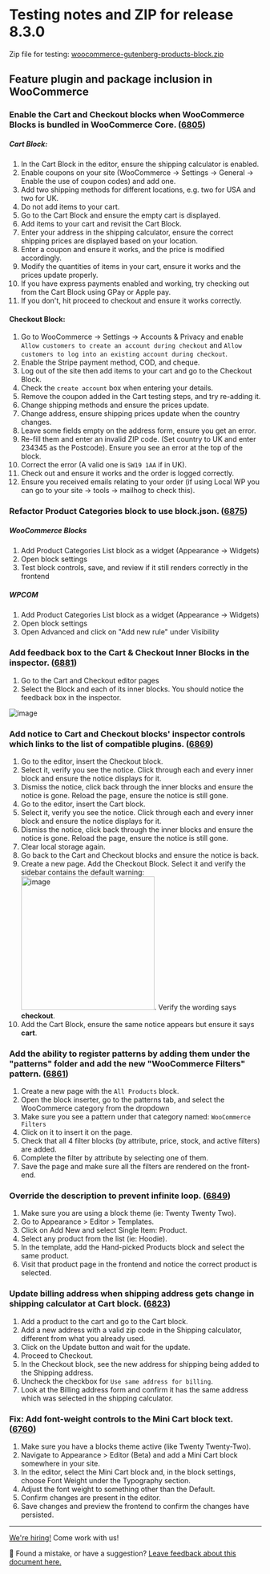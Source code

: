 # Testing notes and ZIP for release 8.3.0

Zip file for testing: [woocommerce-gutenberg-products-block.zip](https://github.com/woocommerce/woocommerce-blocks/files/9336360/woocommerce-gutenberg-products-block.zip)

## Feature plugin and package inclusion in WooCommerce

### Enable the Cart and Checkout blocks when WooCommerce Blocks is bundled in WooCommerce Core. ([6805](https://github.com/woocommerce/woocommerce-blocks/pull/6805))

##### Cart Block:
1. In the Cart Block in the editor, ensure the shipping calculator is enabled.
2. Enable coupons on your site (WooCommerce -> Settings -> General -> Enable the use of coupon codes) and add one.
3. Add two shipping methods for different locations, e.g. two for USA and two for UK.
4. Do not add items to your cart.
5. Go to the Cart Block and ensure the empty cart is displayed.
6. Add items to your cart and revisit the Cart Block.
7. Enter your address in the shipping calculator, ensure the correct shipping prices are displayed based on your location.
8. Enter a coupon and ensure it works, and the price is modified accordingly.
9. Modify the quantities of items in your cart, ensure it works and the prices update properly.
10. If you have express payments enabled and working, try checking out from the Cart Block using GPay or Apple pay.
11. If you don't, hit proceed to checkout and ensure it works correctly.

#### Checkout Block:
1. Go to WooCommerce -> Settings -> Accounts & Privacy and enable ` Allow customers to create an account during checkout` and `Allow customers to log into an existing account during checkout`.
2. Enable the Stripe payment method, COD, and cheque.
3. Log out of the site then add items to your cart and go to the Checkout Block.
4. Check the `create account` box when entering your details.
5. Remove the coupon added in the Cart testing steps, and try re-adding it.
6. Change shipping methods and ensure the prices update.
7. Change address, ensure shipping prices update when the country changes.
8. Leave some fields empty on the address form, ensure you get an error.
9. Re-fill them and enter an invalid ZIP code. (Set country to UK and enter 234345 as the Postcode). Ensure you see an error at the top of the block.
10. Correct the error (A valid one is `SW19 1AA` if in UK).
11. Check out and ensure it works and the order is logged correctly.
12. Ensure you received emails relating to your order (if using Local WP you can go to your site -> tools -> mailhog to check this).

### Refactor Product Categories block to use block.json. ([6875](https://github.com/woocommerce/woocommerce-blocks/pull/6875))
##### WooCommerce Blocks

1. Add Product Categories List block as a widget (Appearance → Widgets)
2. Open block settings
3. Test block controls, save, and review if it still renders correctly in the frontend

##### WPCOM

1. Add Product Categories List block as a widget (Appearance → Widgets)
2. Open block settings
3. Open Advanced and click on "Add new rule" under Visibility

### Add feedback box to the Cart & Checkout Inner Blocks in the inspector. ([6881](https://github.com/woocommerce/woocommerce-blocks/pull/6881))
1. Go to the Cart and Checkout editor pages
2. Select the Block and each of its inner blocks. You should notice the feedback box in the inspector.

![image](https://user-images.githubusercontent.com/14235870/183031149-73a4bb4b-975a-4c9e-a82f-9241a61beb8a.png)

### Add notice to Cart and Checkout blocks' inspector controls which links to the list of compatible plugins. ([6869](https://github.com/woocommerce/woocommerce-blocks/pull/6869))
1. Go to the editor, insert the Checkout block.
2. Select it, verify you see the notice. Click through each and every inner block and ensure the notice displays for it.
3. Dismiss the notice, click back through the inner blocks and ensure the notice is gone. Reload the page, ensure the notice is still gone.
4. Go to the editor, insert the Cart block.
5. Select it, verify you see the notice. Click through each and every inner block and ensure the notice displays for it.
6. Dismiss the notice, click back through the inner blocks and ensure the notice is gone. Reload the page, ensure the notice is still gone.
7. Clear local storage again.
8. Go back to the Cart and Checkout blocks and ensure the notice is back.
9. Create a new page. Add the Checkout Block. Select it and verify the sidebar contains the default warning:
<img width="266" alt="image" src="https://user-images.githubusercontent.com/5656702/183895778-44d3d079-09a4-4806-9096-e80e2a46a318.png">.
Verify the wording says **checkout**.
10. Add the Cart Block, ensure the same notice appears but ensure it says **cart**.

### Add the ability to register patterns by adding them under the "patterns" folder and add the new "WooCommerce Filters" pattern. ([6861](https://github.com/woocommerce/woocommerce-blocks/pull/6861))
1. Create a new page with the `All Products` block.
2. Open the block inserter, go to the patterns tab, and select the WooCommerce category from the dropdown
3. Make sure you see a pattern under that category named: `WooCommerce Filters`
4. Click on it to insert it on the page.
5. Check that all 4 filter blocks (by attribute, price, stock, and active filters) are added.
6. Complete the filter by attribute by selecting one of them.
7. Save the page and make sure all the filters are rendered on the front-end.

### Override the description to prevent infinite loop. ([6849](https://github.com/woocommerce/woocommerce-blocks/pull/6849))
1. Make sure you are using a block theme (ie: Twenty Twenty Two).
2. Go to Appearance > Editor > Templates.
3. Click on Add New and select Single Item: Product.
4. Select any product from the list (ie: Hoodie).
5. In the template, add the Hand-picked Products block and select the same product.
6. Visit that product page in the frontend and notice the correct product is selected.

### Update billing address when shipping address gets change in shipping calculator at Cart block. ([6823](https://github.com/woocommerce/woocommerce-blocks/pull/6823))
1. Add a product to the cart and go to the Cart block.
2. Add a new address with a valid zip code in the Shipping calculator, different from what you already used.
3. Click on the Update button and wait for the update.
4. Proceed to Checkout.
5. In the Checkout block, see the new address for shipping being added to the Shipping address.
6. Uncheck the checkbox for `Use same address for billing`.
7. Look at the Billing address form and confirm it has the same address which was selected in the shipping calculator.

### Fix: Add font-weight controls to the Mini Cart block text. ([6760](https://github.com/woocommerce/woocommerce-blocks/pull/6760))
1. Make sure you have a blocks theme active (like Twenty Twenty-Two).
2. Navigate to Appearance > Editor (Beta) and add a Mini Cart block somewhere in your site.
3. In the editor, select the Mini Cart block and, in the block settings, choose Font Weight under the Typography section.
4. Adjust the font weight to something other than the Default.
5. Confirm changes are present in the editor.
6. Save changes and preview the frontend to confirm the changes have persisted.

<!-- FEEDBACK -->

---

[We're hiring!](https://woocommerce.com/careers/) Come work with us!

🐞 Found a mistake, or have a suggestion? [Leave feedback about this document here.](https://github.com/woocommerce/woocommerce-blocks/issues/new?assignees=&labels=type%3A+documentation&template=--doc-feedback.md&title=Feedback%20on%20./docs/internal-developers/testing/releases/810.md)

<!-- /FEEDBACK -->
